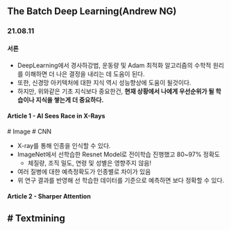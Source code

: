 ## The Batch Deep Learning(Andrew NG)

### 21.08.11
#### 서론
- DeepLearning에서 경사하강법, 운동량 및 Adam 최적화 알고리즘의 수학적 원리를 이해하면 더 나은 결정을 내리는 데 도움이 된다.
- 또한, 신경망 아키텍처에 대한 지식 역시 성능향상에 도움이 될것이다.
- 하지만, 위와같은 기초 지식보다 중요한건, **현재 상황에서 나에게 우선순위가 될 학습이나 지식을 쌓는게 더 중요하다.**


#### Article 1 - AI Sees Race in X-Rays
\# Image # CNN
- X-ray를 통해 인종을 인식할 수 있다.
- ImageNet에서 선학습한 Resnet Model로 전이학습 진행했고 80~97% 정확도
    - 체질량, 조직 밀도, 연령 및 성별은 영향주지 않음!
- 여러 질병에 대한 예측정확도가 인종별로 차이가 있음 
- 위 연구 결과를 반영해 선 학습한 데이터를 기준으로 예측하면 보다 정확할 수 있다.


#### Article 2 - Sharper Attention
\# Textmining 
- 